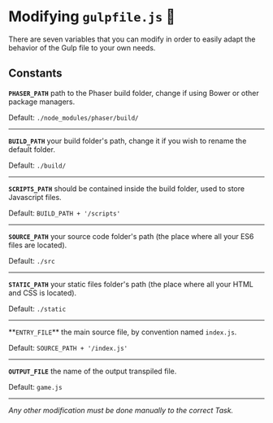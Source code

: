 Modifying `gulpfile.js` :raised_hands:
======================================

There are seven variables that you can modify in order to easily adapt the behavior of the Gulp file to your own needs.

Constants
---------

**`PHASER_PATH`** path to the Phaser build folder, change if using Bower or other package managers.

Default: `./node_modules/phaser/build/`

---

**`BUILD_PATH`** your build folder's path, change it if you wish to rename the default folder.

Default: `./build/`

---

**`SCRIPTS_PATH`** should be contained inside the build folder, used to store Javascript files.

Default: `BUILD_PATH + '/scripts'`

---

**`SOURCE_PATH`** your source code folder's path (the place where all your ES6 files are located).

Default: `./src`

---

**`STATIC_PATH`** your static files folder's path (the place where all your HTML and CSS is located).

Default: `./static`

---

\*\*`ENTRY_FILE`\** the main source file, by convention named `index.js`.

Default: `SOURCE_PATH + '/index.js'`

---

**`OUTPUT_FILE`** the name of the output transpiled file.

Default: `game.js`

---

*Any other modification must be done manually to the correct Task.*
